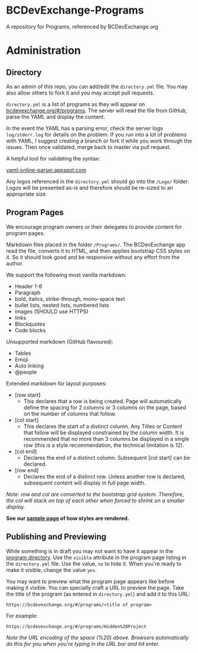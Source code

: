 # BCDevExchange-Programs
A repository for Programs, referenced by BCDevExchange.org

# Administration

## Directory
As an admin of this repo, you can add/edit the `directory.yml` file.  You may also allow others to fork it and you may accept pull requests.  

`directory.yml` is a list of programs as they will appear on [bcdevexchange.org/#/programs](https://bcdevexchange.org/#/programs).  The server will read the file from GitHub, parse the YAML and display the content.  

In the event the YAML has a parsing error, check the server logs `log/stderr.log` for details on the problem. If you run into a lot of problems with YAML, I suggest creating a branch or fork it while you work through the issues.  Then once validated, merge back to master via pull request.  

A helpful tool for validating the syntax:

[yaml-online-parser.appspot.com](http://yaml-online-parser.appspot.com/?url=https%3A%2F%2Fraw.githubusercontent.com%2FBCDevExchange%2FBCDevExchange-Programs%2Fmaster%2Fdirectory.yml)

Any logos referenced in the `directory.yml` should go into the `/Logo/` folder.  Logos will be presented as-is and therefore should be re-sized to an appropriate size.

## Program Pages
We encourage program owners or their delegates to provide content for program pages.  

Markdown files placed in the folder `/Programs/`.  The BCDevExchange app read the file, converts it to HTML, and then applies bootstrap CSS styles on it.  So it should look good and be responsive without any effort from the author.  

We support the following most vanilla markdown:

- Header 1-6
- Paragraph
- bold, italics, strike-through, mono-space text
- bullet lists, nested lists, numbered lists
- images (SHOULD use HTTPS)
- links
- Blockquotes
- Code blocks

Unsupported markdown (GitHub flavoured):

- Tables
- Emoji
- Auto linking
- @people

Extended markdown for layout purposes:

- [row start]
	 - This declares that a row is being created. Page will automatically define the spacing for 2 columns or 3 columns on the page, based on the number of columns that follow. 
- [col start] 
	- This declares the start of a distinct column. Any Titles or Content that follow will be displayed constrained by the column width. It is recommended that no more than 3 columns be displayed in a single row (this is a style recommendation, the technical limitation is 12).  
- [col end]
	- Declares the end of a distinct column. Subsequent [col start] can be declared.
- [row end]
	- Declares the end of a distinct row. Unless another row is declared, subsequent content will display in full page width.

*Note: row and col are converted to the bootstrap grid system.  Therefore, the col will stack on top of each other when forced to shrink on a smaller display.*

**See our [sample page](https://bcdevexchange.org/#/programs/Test%20title) of how styles are rendered.**


## Publishing and Previewing
While something is in draft you may not want to have it appear in the [program directory](https://bcdevexchange.org/#/programs).  Use the `visible` attribute in the program page listing in the `directory.yml` file.  Use the value, `no` to hide it.  When you're ready to make it visible, change the value `yes`. 

You may want to preview what the program page appears like before making it visible.  You can specially craft a URL to preview the page.  Take the title of the program (as entered in `directory.yml`) and add it to this URL:

```
https://bcdevexchange.org/#/programs/<title of program>
```

For example:

```
https://bcdevexchange.org/#/programs/Hidden%20Project
```

*Note the URL encoding of the space (%20) above.  Browsers automatically do this for you when you're typing in the URL bar and hit enter.*